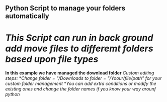 ## Python Script to manage your folders automatically
# _This Script can run in back ground add move files to differemt folders based upon file types_

**In this example we have managed the download folder**
*Custom editing steps:*
**Change folder = "/Downloads to folder = "/Yoour/file/path" for your custom folder management*
**You can add extra conditions or modify the existing ones and change the folder names if you know your way arounf python*

